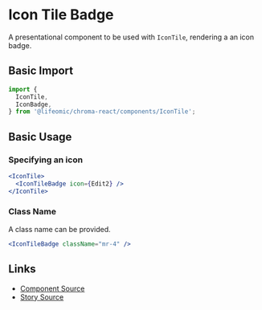 # Icon Tile Badge

A presentational component to be used with `IconTile`, rendering a an icon
badge.

<!-- STORY -->

## Basic Import

```js
import {
  IconTile,
  IconBadge,
} from '@lifeomic/chroma-react/components/IconTile';
```

## Basic Usage

### Specifying an icon

```jsx
<IconTile>
  <IconTileBadge icon={Edit2} />
</IconTile>
```

### Class Name

A class name can be provided.

```jsx
<IconTileBadge className="mr-4" />
```

## Links

- [Component Source](https://github.com/lifeomic/chroma-react/blob/master/src/components/IconTile/IconTileBadge.tsx)
- [Story Source](https://github.com/lifeomic/chroma-react/blob/master/stories/components/IconTile/IconTile.stories.tsx)
